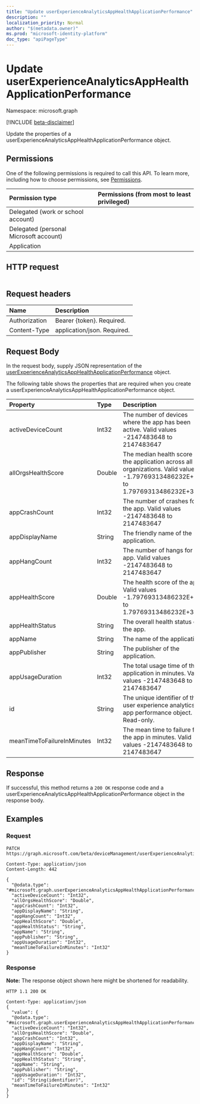 ```yaml
---
title: "Update userExperienceAnalyticsAppHealthApplicationPerformance"
description: ""
localization_priority: Normal
author: "$(metadata.owner)"
ms.prod: "microsoft-identity-platform"
doc_type: "apiPageType"
---
```


# Update userExperienceAnalyticsAppHealthApplicationPerformance

Namespace: microsoft.graph

[!INCLUDE [beta-disclaimer](../../includes/beta-disclaimer.md)]

Update the properties of a userExperienceAnalyticsAppHealthApplicationPerformance object.

## Permissions

One of the following permissions is required to call this API. To learn more, including how to choose permissions, see [Permissions](/graph/permissions-reference).

| Permission type                        | Permissions (from most to least privileged) |
| :------------------------------------- | :------------------------------------------ |
| Delegated (work or school account)     |                                             |
| Delegated (personal Microsoft account) |                                             |
| Application                            |                                             |

## HTTP request

<!-- {
  "blockType": "ignored"
}
-->

```http

```

## Request headers

| Name          | Description                 |
| :------------ | :-------------------------- |
| Authorization | Bearer {token}. Required.   |
| Content-Type  | application/json. Required. |

## Request Body

In the request body, supply JSON representation of the [userExperienceAnalyticsAppHealthApplicationPerformance](../resources/intune-userexperienceanalyticsapphealthapplicationperformance.md) object.

<!-- Actions and Functions -->

<!-- CRUD Methods -->

The following table shows the properties that are required when you create a userExperienceAnalyticsAppHealthApplicationPerformance object.

| Property                   | Type   | Description                                                                                                                       |
| :------------------------- | :----- | :-------------------------------------------------------------------------------------------------------------------------------- |
| activeDeviceCount          | Int32  | The number of devices where the app has been active. Valid values -2147483648 to 2147483647                                       |
| allOrgsHealthScore         | Double | The median health score of the application across all organizations. Valid values -1.79769313486232E+308 to 1.79769313486232E+308 |
| appCrashCount              | Int32  | The number of crashes for the app. Valid values -2147483648 to 2147483647                                                         |
| appDisplayName             | String | The friendly name of the application.                                                                                             |
| appHangCount               | Int32  | The number of hangs for the app. Valid values -2147483648 to 2147483647                                                           |
| appHealthScore             | Double | The health score of the app. Valid values -1.79769313486232E+308 to 1.79769313486232E+308                                         |
| appHealthStatus            | String | The overall health status of the app.                                                                                             |
| appName                    | String | The name of the application.                                                                                                      |
| appPublisher               | String | The publisher of the application.                                                                                                 |
| appUsageDuration           | Int32  | The total usage time of the application in minutes. Valid values -2147483648 to 2147483647                                        |
| id                         | String | The unique identifier of the user experience analytics app performance object. Read-only.                                         |
| meanTimeToFailureInMinutes | Int32  | The mean time to failure for the app in minutes. Valid values -2147483648 to 2147483647                                           |

## Response

If successful, this method returns a `200 OK` response code and a userExperienceAnalyticsAppHealthApplicationPerformance object in the response body.

## Examples

### Request

<!-- {
  "blockType": "request",
  "name": "update_userexperienceanalyticsapphealthapplicationperformance"
}
-->

```http
PATCH https://graph.microsoft.com/beta/deviceManagement/userExperienceAnalyticsAppHealthApplicationPerformance/{id}

Content-Type: application/json
Content-Length: 442

{
  "@odata.type": "#microsoft.graph.userExperienceAnalyticsAppHealthApplicationPerformance",
  "activeDeviceCount": "Int32",
  "allOrgsHealthScore": "Double",
  "appCrashCount": "Int32",
  "appDisplayName": "String",
  "appHangCount": "Int32",
  "appHealthScore": "Double",
  "appHealthStatus": "String",
  "appName": "String",
  "appPublisher": "String",
  "appUsageDuration": "Int32",
  "meanTimeToFailureInMinutes": "Int32"
}

```

### Response

**Note:** The response object shown here might be shortened for readability.

<!-- {
  "blockType": "response",
  "truncated": true,
  "@odata.type": "microsoft.management.services.api.userExperienceAnalyticsAppHealthApplicationPerformance"
}
-->

```http
HTTP 1.1 200 OK

Content-Type: application/json
{
  "value": {
  "@odata.type": "#microsoft.graph.userExperienceAnalyticsAppHealthApplicationPerformance",
  "activeDeviceCount": "Int32",
  "allOrgsHealthScore": "Double",
  "appCrashCount": "Int32",
  "appDisplayName": "String",
  "appHangCount": "Int32",
  "appHealthScore": "Double",
  "appHealthStatus": "String",
  "appName": "String",
  "appPublisher": "String",
  "appUsageDuration": "Int32",
  "id": "String(identifier)",
  "meanTimeToFailureInMinutes": "Int32"
}
}

```